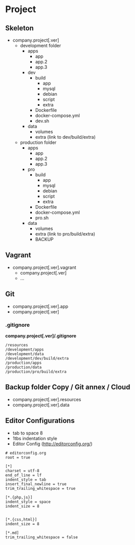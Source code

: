 # Project

## Skeleton

* company.project[.ver]
  * development folder
    * apps
      * app
      * app.2
      * app.3
    * dev
      * build
        * app
        * mysql
        * debian
        * script
        * extra
      * Dockerfile
      * docker-compose.yml
      * dev.sh
    * data
      * volumes
      * extra (link to dev/build/extra)
  * production folder
    * apps
      * app
      * app.2
      * app.3
    * pro
      * build
        * app
        * mysql
        * debian
        * script
        * extra
      * Dockerfile
      * docker-compose.yml
      * pro.sh
    * data
      * volumes
      * extra (link to pro/build/extra)
      * BACKUP

## Vagrant

* company.project[.ver].vagrant
  * company.project[.ver]
  * ...

## Git

* company.project[.ver].app
* company.project[.ver]

### .gitignore

**company.project[.ver]/.gitignore**

```
/resources
/development/apps
/development/data
/development/dev/build/extra
/production/apps
/production/data
/production/pro/build/extra
```

## Backup folder Copy / Git annex / Cloud

* company.project[.ver].resources
* company.project[.ver].data

## Editor Configurations

* tab to space 8
* 1tbs indentation style
* Editor Config (http://editorconfig.org/)

```
# editorconfig.org
root = true

[*]
charset = utf-8
end_of_line = lf
indent_style = tab
insert_final_newline = true
trim_trailing_whitespace = true

[*.{php,js}]
indent_style = space
indent_size = 8


[*.{css,html}]
indent_size = 8

[*.md]
trim_trailing_whitespace = false
```
